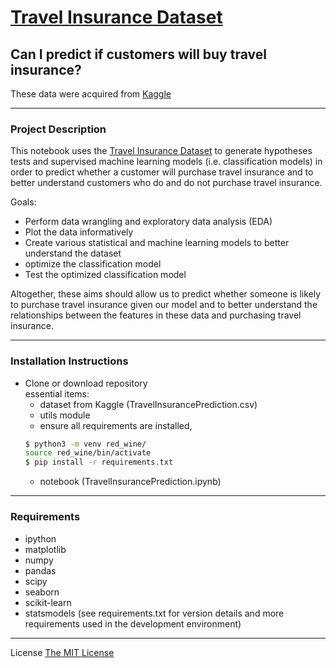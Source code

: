 # [Travel Insurance Dataset](https://www.kaggle.com/datasets/tejashvi14/travel-insurance-prediction-data)
## Can I predict if customers will buy travel insurance? 

These data were acquired from [Kaggle](https://www.kaggle.com/datasets/tejashvi14/travel-insurance-prediction-data)
***
### Project Description
This notebook uses the 
[Travel Insurance Dataset](https://www.kaggle.com/datasets/tejashvi14/travel-insurance-prediction-data) to generate 
hypotheses tests and supervised machine learning models (i.e. classification models) in order to predict whether a 
customer will purchase travel insurance and to better understand customers who do and do not purchase travel insurance. 

Goals:
- Perform data wrangling and exploratory data analysis (EDA)
- Plot the data informatively
- Create various statistical and machine learning models to better understand the dataset 
- optimize the classification model 
- Test the optimized classification model

Altogether, these aims should allow us to predict whether someone is likely to purchase travel insurance given our 
model and to better understand the relationships between the features in these data and purchasing travel insurance. 
***

### Installation Instructions
- Clone or download repository <br>essential items:<br> 
  - dataset from Kaggle (TravelInsurancePrediction.csv)<br>
  - utils module  
  - ensure all requirements are installed, 
  ```bash
  $ python3 -m venv red_wine/
  source red_wine/bin/activate
  $ pip install -r requirements.txt
  ```
  - notebook (TravelInsurancePrediction.ipynb)

***
### Requirements
- ipython
- matplotlib
- numpy
- pandas
- scipy
- seaborn
- scikit-learn
- statsmodels
(see requirements.txt for version details and more requirements used in the development environment)

***
License 
[The MIT License](https://opensource.org/license/mit)